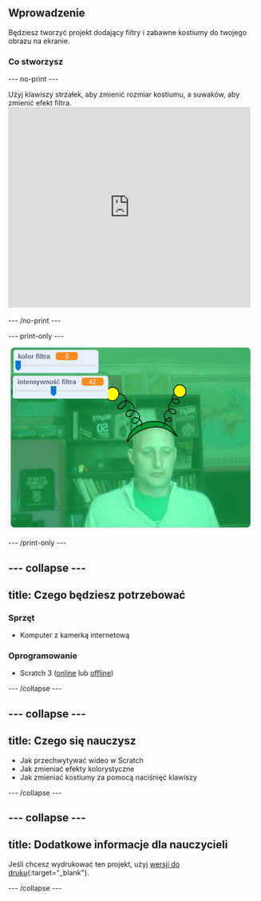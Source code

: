 ## Wprowadzenie

Będziesz tworzyć projekt dodający filtry i zabawne kostiumy do twojego obrazu na ekranie.

### Co stworzysz

--- no-print ---

Użyj klawiszy strzałek, aby zmienić rozmiar kostiumu, a suwaków, aby zmienić efekt filtra. <iframe src="https://scratch.mit.edu/projects/384618115/embed" allowtransparency="true" width="485" height="402" frameborder="0" scrolling="no" allowfullscreen mark="crwd-mark"></iframe>

--- /no-print ---

--- print-only ---

![Skończony projekt](images/final.png)

--- /print-only ---

--- collapse ---
---
title: Czego będziesz potrzebować
---

### Sprzęt

+ Komputer z kamerką internetową

### Oprogramowanie

+ Scratch 3 ([online](http://rpf.io/scratchon) lub [offline](http://rpf.io/scratchoff))

--- /collapse ---

--- collapse ---
---
title: Czego się nauczysz
---

- Jak przechwytywać wideo w Scratch
- Jak zmieniać efekty kolorystyczne
- Jak zmieniać kostiumy za pomocą naciśnięć klawiszy

--- /collapse ---

--- collapse ---
---
title: Dodatkowe informacje dla nauczycieli
---

Jeśli chcesz wydrukować ten projekt, użyj [wersji do druku](https://projects.raspberrypi.org/pl-PL/projects/scratchchat-filters/print){:target="_blank"}.

--- /collapse ---
